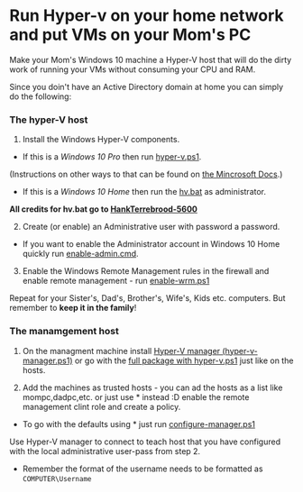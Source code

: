 # Run Hyper-v on your home network and put VMs on your Mom's PC

Make your Mom's Windows 10 machine a Hyper-V host that will do the dirty work of running your VMs without consuming your CPU and RAM. 

Since you doin't have an Active Directory domain at home you can simply do the following:

### The hyper-V host

1. Install the Windows Hyper-V components.

* If this is a *Windows 10 Pro* then run [hyper-v.ps1](https://github.com/markosluga/hyper_active/blob/main/hyper-v.ps1).

(Instructions on other ways to that can be found on [the Mincrosoft Docs](https://docs.microsoft.com/en-us/virtualization/hyper-v-on-windows/quick-start/enable-hyper-v).)

* If this is a *Windows 10 Home* then run the [hv.bat](https://github.com/markosluga/hyper_active/blob/main/hv.bat) as administrator.

**All credits for hv.bat go to [HankTerrebrood-5600](https://docs.microsoft.com/en-us/answers/questions/29175/installation-of-hyper-v-on-windows-10-home.html)**

2. Create (or enable) an Administrative user with password a password. 

* If you want to enable the Administrator account in Windows 10 Home quickly run [enable-admin.cmd](https://github.com/markosluga/hyper_active/blob/main/enable-admin.cmd).

3. Enable the Windows Remote Management rules in the firewall and enable remote management - run [enable-wrm.ps1](https://github.com/markosluga/hyper_active/blob/main/enable-wrm.ps1)

Repeat for your Sister's, Dad's, Brother's, Wife's, Kids etc. computers. But remember to **keep it in the family**!

### The manamgement host

1. On the managment machine install [Hyper-V manager (hyper-v-manager.ps1)](https://github.com/markosluga/hyper_active/blob/main/hyper-v-manager.ps1) or go with the [full package with hyper-v.ps1](https://github.com/markosluga/hyper_active/blob/main/hyper-v.ps1) just like on the hosts.

2. Add the machines as trusted hosts - you can ad the hosts as a list like mompc,dadpc,etc. or just use * instead :D enable the remote management clint role and create a policy. 
* To go with the defaults using * just run [configure-manager.ps1](https://github.com/markosluga/hyper_active/blob/main/configure-manager.ps1)

Use Hyper-V manager to connect to teach host that you have configured with the local administrative user-pass from step 2. 

* Remember the format of the username needs to be formatted as `COMPUTER\Username`
